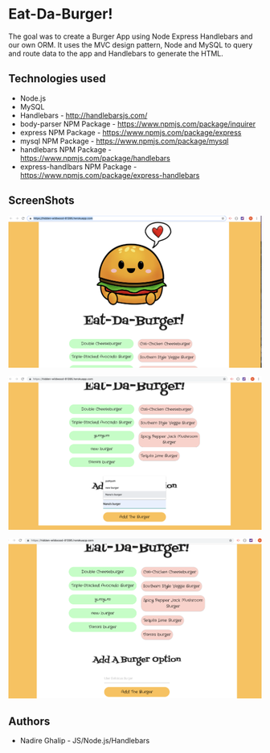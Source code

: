 # Eat-Da-Burger!
The goal was to create a Burger App using Node Express Handlebars and our own ORM. It uses the MVC design pattern, Node and MySQL to query and route data to the app and Handlebars to generate the HTML.


## Technologies used

* Node.js
* MySQL
* Handlebars - http://handlebarsjs.com/
* body-parser NPM Package - https://www.npmjs.com/package/inquirer
* express NPM Package - https://www.npmjs.com/package/express
* mysql NPM Package - https://www.npmjs.com/package/mysql
* handlebars NPM Package - https://www.npmjs.com/package/handlebars
* express-handlbars NPM Package - https://www.npmjs.com/package/express-handlebars

## ScreenShots

![alt text](public/assets/img/readme.png)

![alt text](public/assets/img/readme1.png)

![alt text](public/assets/img/readme2.png)



## Authors
* Nadire Ghalip - JS/Node.js/Handlebars